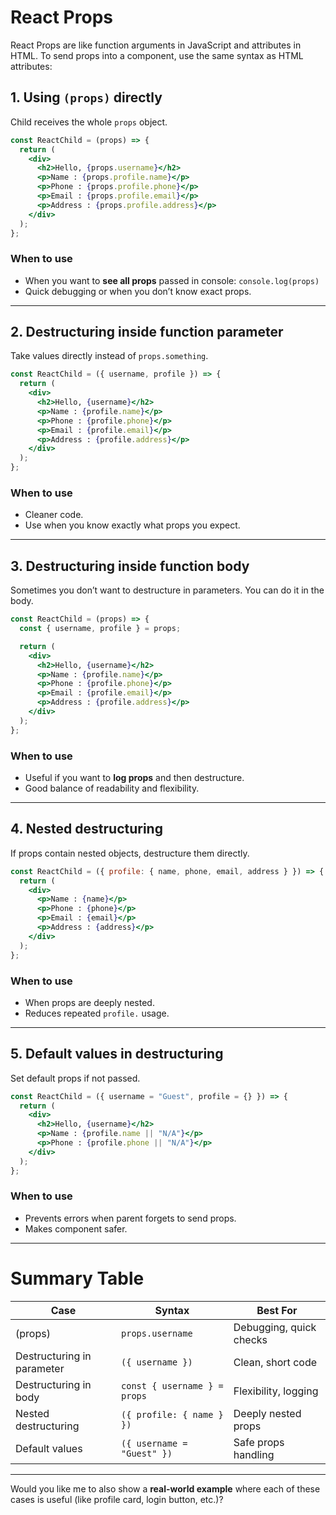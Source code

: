 
# React Props
React Props are like function arguments in JavaScript and attributes in HTML.
To send props into a component, use the same syntax as HTML attributes:

## 1. Using `(props)` directly

Child receives the whole `props` object.

```jsx
const ReactChild = (props) => {
  return (
    <div>
      <h2>Hello, {props.username}</h2>
      <p>Name : {props.profile.name}</p>
      <p>Phone : {props.profile.phone}</p>
      <p>Email : {props.profile.email}</p>
      <p>Address : {props.profile.address}</p>
    </div>
  );
};
```

### When to use

* When you want to **see all props** passed in console:
  `console.log(props)`
* Quick debugging or when you don’t know exact props.

---

## 2. Destructuring inside function parameter

Take values directly instead of `props.something`.

```jsx
const ReactChild = ({ username, profile }) => {
  return (
    <div>
      <h2>Hello, {username}</h2>
      <p>Name : {profile.name}</p>
      <p>Phone : {profile.phone}</p>
      <p>Email : {profile.email}</p>
      <p>Address : {profile.address}</p>
    </div>
  );
};
```

### When to use

* Cleaner code.
* Use when you know exactly what props you expect.

---

## 3. Destructuring inside function body

Sometimes you don’t want to destructure in parameters. You can do it in the body.

```jsx
const ReactChild = (props) => {
  const { username, profile } = props;  

  return (
    <div>
      <h2>Hello, {username}</h2>
      <p>Name : {profile.name}</p>
      <p>Phone : {profile.phone}</p>
      <p>Email : {profile.email}</p>
      <p>Address : {profile.address}</p>
    </div>
  );
};
```

### When to use

* Useful if you want to **log props** and then destructure.
* Good balance of readability and flexibility.

---

## 4. Nested destructuring

If props contain nested objects, destructure them directly.

```jsx
const ReactChild = ({ profile: { name, phone, email, address } }) => {
  return (
    <div>
      <p>Name : {name}</p>
      <p>Phone : {phone}</p>
      <p>Email : {email}</p>
      <p>Address : {address}</p>
    </div>
  );
};
```

### When to use

* When props are deeply nested.
* Reduces repeated `profile.` usage.

---

## 5. Default values in destructuring

Set default props if not passed.

```jsx
const ReactChild = ({ username = "Guest", profile = {} }) => {
  return (
    <div>
      <h2>Hello, {username}</h2>
      <p>Name : {profile.name || "N/A"}</p>
      <p>Phone : {profile.phone || "N/A"}</p>
    </div>
  );
};
```

### When to use

* Prevents errors when parent forgets to send props.
* Makes component safer.

---

# Summary Table

| Case                       | Syntax                       | Best For                |
| -------------------------- | ---------------------------- | ----------------------- |
| (props)                    | `props.username`             | Debugging, quick checks |
| Destructuring in parameter | `({ username })`             | Clean, short code       |
| Destructuring in body      | `const { username } = props` | Flexibility, logging    |
| Nested destructuring       | `({ profile: { name } })`    | Deeply nested props     |
| Default values             | `({ username = "Guest" })`   | Safe props handling     |

---

Would you like me to also show a **real-world example** where each of these cases is useful (like profile card, login button, etc.)?
